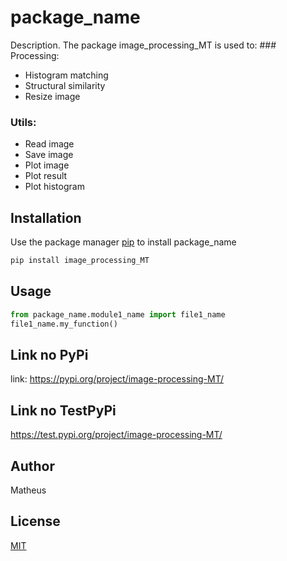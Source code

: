 # package_name

Description. 
The package image_processing_MT is used to:
	### Processing:
- Histogram matching
- Structural similarity
- Resize image

### Utils:
- Read image
- Save image
- Plot image
- Plot result
- Plot histogram


## Installation

Use the package manager [pip](https://pip.pypa.io/en/stable/) to install package_name

```bash
pip install image_processing_MT
```

## Usage

```python
from package_name.module1_name import file1_name
file1_name.my_function()
```

## Link no PyPi
link: https://pypi.org/project/image-processing-MT/

## Link no TestPyPi
https://test.pypi.org/project/image-processing-MT/

## Author
Matheus

## License
[MIT](https://choosealicense.com/licenses/mit/)
